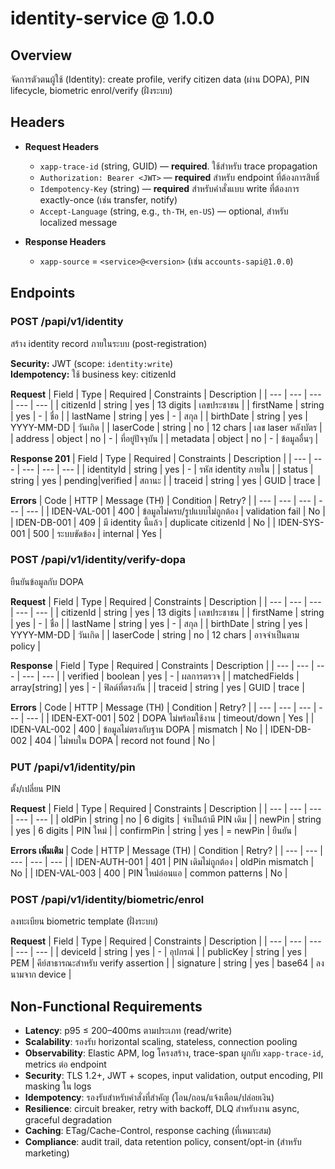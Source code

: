 # identity-service @ 1.0.0

## Overview

จัดการตัวตนผู้ใช้ (Identity): create profile, verify citizen data (ผ่าน DOPA), PIN lifecycle, biometric enrol/verify (ฝั่งระบบ)

## Headers


- **Request Headers**
  - `xapp-trace-id` (string, GUID) — **required**. ใช้สำหรับ trace propagation
  - `Authorization: Bearer <JWT>` — **required** สำหรับ endpoint ที่ต้องการสิทธิ์
  - `Idempotency-Key` (string) — **required** สำหรับคำสั่งแบบ write ที่ต้องการ exactly-once (เช่น transfer, notify)
  - `Accept-Language` (string, e.g., `th-TH`, `en-US`) — optional, สำหรับ localized message

- **Response Headers**
  - `xapp-source` = `<service>@<version>` (เช่น `accounts-sapi@1.0.0`)


## Endpoints


### POST /papi/v1/identity

สร้าง identity record ภายในระบบ (post-registration)

**Security:** JWT (scope: `identity:write`)  
**Idempotency:** ใช้ business key: citizenId

**Request**
| Field | Type | Required | Constraints | Description |
| --- | --- | --- | --- | --- |
| citizenId | string | yes | 13 digits | เลขประชาชน |
| firstName | string | yes | - | ชื่อ |
| lastName | string | yes | - | สกุล |
| birthDate | string | yes | YYYY-MM-DD | วันเกิด |
| laserCode | string | no | 12 chars | เลข laser หลังบัตร |
| address | object | no | - | ที่อยู่ปัจจุบัน |
| metadata | object | no | - | ข้อมูลอื่นๆ |



**Response 201**
| Field | Type | Required | Constraints | Description |
| --- | --- | --- | --- | --- |
| identityId | string | yes | - | รหัส identity ภายใน |
| status | string | yes | pending|verified | สถานะ |
| traceid | string | yes | GUID | trace |



**Errors**
| Code | HTTP | Message (TH) | Condition | Retry? |
| --- | --- | --- | --- | --- |
| IDEN-VAL-001 | 400 | ข้อมูลไม่ครบ/รูปแบบไม่ถูกต้อง | validation fail | No |
| IDEN-DB-001 | 409 | มี identity นี้แล้ว | duplicate citizenId | No |
| IDEN-SYS-001 | 500 | ระบบขัดข้อง | internal | Yes |



### POST /papi/v1/identity/verify-dopa

ยืนยันข้อมูลกับ DOPA

**Request**
| Field | Type | Required | Constraints | Description |
| --- | --- | --- | --- | --- |
| citizenId | string | yes | 13 digits | เลขประชาชน |
| firstName | string | yes | - | ชื่อ |
| lastName | string | yes | - | สกุล |
| birthDate | string | yes | YYYY-MM-DD | วันเกิด |
| laserCode | string | no | 12 chars | อาจจำเป็นตาม policy |



**Response**
| Field | Type | Required | Constraints | Description |
| --- | --- | --- | --- | --- |
| verified | boolean | yes | - | ผลการตรวจ |
| matchedFields | array[string] | yes | - | ฟิลด์ที่ตรงกัน |
| traceid | string | yes | GUID | trace |



**Errors**
| Code | HTTP | Message (TH) | Condition | Retry? |
| --- | --- | --- | --- | --- |
| IDEN-EXT-001 | 502 | DOPA ไม่พร้อมใช้งาน | timeout/down | Yes |
| IDEN-VAL-002 | 400 | ข้อมูลไม่ตรงกับฐาน DOPA | mismatch | No |
| IDEN-DB-002 | 404 | ไม่พบใน DOPA | record not found | No |



### PUT /papi/v1/identity/pin

ตั้ง/เปลี่ยน PIN

**Request**
| Field | Type | Required | Constraints | Description |
| --- | --- | --- | --- | --- |
| oldPin | string | no | 6 digits | จำเป็นถ้ามี PIN เดิม |
| newPin | string | yes | 6 digits | PIN ใหม่ |
| confirmPin | string | yes | = newPin | ยืนยัน |



**Errors เพิ่มเติม**
| Code | HTTP | Message (TH) | Condition | Retry? |
| --- | --- | --- | --- | --- |
| IDEN-AUTH-001 | 401 | PIN เดิมไม่ถูกต้อง | oldPin mismatch | No |
| IDEN-VAL-003 | 400 | PIN ใหม่อ่อนแอ | common patterns | No |



### POST /papi/v1/identity/biometric/enrol

ลงทะเบียน biometric template (ฝั่งระบบ)

**Request**
| Field | Type | Required | Constraints | Description |
| --- | --- | --- | --- | --- |
| deviceId | string | yes | - | อุปกรณ์ |
| publicKey | string | yes | PEM | คีย์สาธารณะสำหรับ verify assertion |
| signature | string | yes | base64 | ลงนามจาก device |



## Non-Functional Requirements

- **Latency**: p95 ≤ 200–400ms ตามประเภท (read/write)
- **Scalability**: รองรับ horizontal scaling, stateless, connection pooling
- **Observability**: Elastic APM, log โครงสร้าง, trace-span ผูกกับ `xapp-trace-id`, metrics ต่อ endpoint
- **Security**: TLS 1.2+, JWT + scopes, input validation, output encoding, PII masking ใน logs
- **Idempotency**: รองรับสำหรับคำสั่งที่สำคัญ (โอน/ถอน/แจ้งเตือน/ปล่อยเงิน)
- **Resilience**: circuit breaker, retry with backoff, DLQ สำหรับงาน async, graceful degradation
- **Caching**: ETag/Cache-Control, response caching (ที่เหมาะสม)
- **Compliance**: audit trail, data retention policy, consent/opt-in (สำหรับ marketing)

